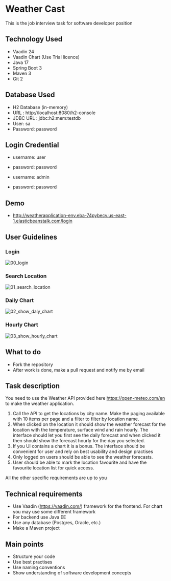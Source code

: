 # Weather Cast

This is the job interview task for software developer position

## Technology Used
* Vaadin 24 
* Vaadin Chart (Use Trial licence)
* Java 17
* Spring Boot 3
* Maven 3
* Git 2

## Database Used
* H2 Database (in-memory)
* URL : http://localhost:8080/h2-console
* JDBC URL : jdbc:h2:mem:testdb
* User: sa
* Password: password

## Login Credential
* username: user
* password: password


* username: admin
* password: password

## Demo
* http://weatherapplication-env.eba-74pybecv.us-east-1.elasticbeanstalk.com/login

## User Guidelines

### Login
![00_login](https://github.com/thekowsar/bidding-system/assets/8324420/fbe6e010-11a2-44de-a216-9e606aeee6b4)
### Search Location
![01_search_location](https://github.com/thekowsar/bidding-system/assets/8324420/df540821-6283-4b40-a38b-c9e80c59e4a6)
### Daily Chart
![02_show_daly_chart](https://github.com/thekowsar/bidding-system/assets/8324420/74b021b7-db53-4a08-ada3-aeee44fbccca)
### Hourly Chart
![03_show_hourly_chart](https://github.com/thekowsar/bidding-system/assets/8324420/06d2698c-8532-40fa-b4ee-53162d28d58d)
## What to do
* Fork the repository
* After work is done, make a pull request and notify me by email

## Task description
You need to use the Weather API provided here https://open-meteo.com/en to make the weather application. 
1. Call the API to get the locations by city name. Make the paging available with 10 items per page and a filter to filter by location name.
2. When clicked on the location it should show the weather forecast for the location with the temperature, surface wind and rain hourly. The interface should let you first see the daily forecast and when clicked it then should show the forecast hourly for the day you selected.
3. If you UI contains a chart it is a bonus. The interface should be convenient for user and rely on best usability and design practises
4. Only logged on users should be able to see the weather forecasts.
5. User should be able to mark the location favourite and have the favourite location list for quick access.

All the other specific requirements are up to you

## Technical requirements
* Use  Vaadin (https://vaadin.com/) framework for the frontend. For chart you may use some different framework
* For backend use Java EE
* Use any database (Postgres, Oracle, etc.)
* Make a Maven project

## Main points
* Structure your code
* Use best practises
* Use naming conventions
* Show understanding of software development concepts
